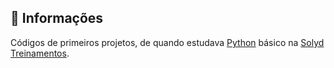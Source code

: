 ## :snake: Informações

Códigos de primeiros projetos, de quando estudava [Python](https://www.python.org/) básico na [Solyd Treinamentos](https://solyd.com.br/treinamentos/python-basico/).
